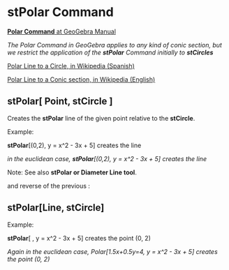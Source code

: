 # stPolar Command

[<b>Polar Command</b> at GeoGebra Manual](https://wiki.geogebra.org/en/Polar_Command)

  <i> The Polar Command in GeoGebra applies to any kind of conic section, but we restrict the application of the <b>stPolar</b> Command initially to <b>stCircles</b>  </i>
  
   [Polar Line to a Circle, in Wikipedia (Spanish)](https://es.wikipedia.org/wiki/Recta_polar)
   
   [Polar Line to a Conic section, in Wikipedia (English)](https://en.wikipedia.org/wiki/Pole_and_polar)
   
   
## stPolar[ Point, stCircle ]
 Creates the <b>stPolar</b> line of the given point relative to the <b>stCircle</b>. 
 
  Example: 
  
 <b>stPolar</b>[(0,2), y = x^2 - 3x + 5] creates the line 
  
  <i> in the euclidean case, <b>stPolar</b>[(0,2), y = x^2 - 3x + 5] creates the line  </i>

Note: See also  <b>stPolar or Diameter Line tool</b>.


and reverse of the previous :

## stPolar[Line, stCircle]

 Example: 
 
 <b>stPolar</b>[   , y = x^2 - 3x + 5] creates the point (0, 2)
    
  <i> Again in the euclidean case, Polar[1.5x+0.5y=4, y = x^2 - 3x + 5] creates the point (0, 2)</i>    
    

    
    
  
 
